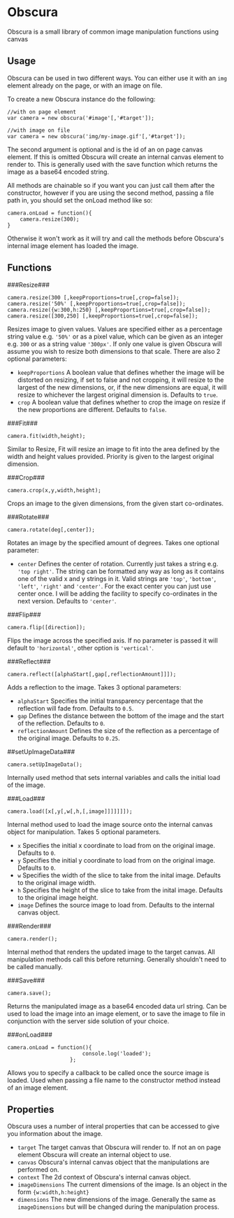 Obscura
=======

Obscura is a small library of common image manipulation functions using canvas

Usage
-----

Obscura can be used in two different ways.  You can either use it with an `img` element already on the page, or with an image on file.

To create a new Obscura instance do the following:

	//with on page element
	var camera = new obscura('#image'[,'#target']);

	//with image on file
	var camera = new obscura('img/my-image.gif'[,'#target']);

The second argument is optional and is the id of an on page canvas element.  If this is omitted Obscura will create an internal canvas element to render to.  This is 
generally used with the save function which returns the image as a base64 encoded string.

All methods are chainable so if you want you can just call them after the constructor, however if you are using the second method, passing a file path in, you should
set the onLoad method like so:

	camera.onLoad = function(){
		camera.resize(300);
	}

Otherwise it won't work as it will try and call the methods before Obscura's internal image element has loaded the image.

Functions
---------

###Resize###

	camera.resize(300 [,keepProportions=true[,crop=false]);
	camera.resize('50%' [,keepProportions=true[,crop=false]);
	camera.resize({w:300,h:250} [,keepProportions=true[,crop=false]);
	camera.resize([300,250] [,keepProportions=true[,crop=false]);

Resizes image to given values. Values are specified either as a percentage string value e.g. `'50%'` or as a pixel value, which can be given as an integer e.g. `300` or as a string value `'300px'`. If only one value is given Obscura will 
assume you wish to resize both dimensions to that scale. There are also 2 optional parameters:

- `keepProportions` A boolean value that defines whether the image will be distorted on resizing, if set to false and not cropping, it will resize to the largest of the new dimensions, or, if the new dimensions
are equal, it will resize to whichever the largest original dimension is. Defaults to `true`.
- `crop` A boolean value that defines whether to crop the image on resize if the new proportions are different.  Defaults to `false`.

###Fit###

	camera.fit(width,height);

Similar to Resize, Fit will resize an image to fit into the area defined by the width and height values provided.  Priority is given to the largest original dimension.

###Crop###

	camera.crop(x,y,width,height);

Crops an image to the given dimensions, from the given start co-ordinates.

###Rotate###

	camera.rotate(deg[,center]);

Rotates an image by the specified amount of degrees.  Takes one optional parameter:

- `center` Defines the center of rotation.  Currently just takes a string e.g. `'top right'`.  The string can be formatted any way as long as it contains one of the valid x and y strings in it.  Valid strings are `'top'`, `'bottom'`, `'left'`, `'right'` and `'center'`. 
For the exact center you can just use center once.  I will be adding the facility to specify co-ordinates in the next version. Defaults to `'center'`.

###Flip###

	camera.flip([direction]);

Flips the image across the specified axis.  If no parameter is passed it will default to `'horizontal'`, other option is `'vertical'`.

###Reflect###

	camera.reflect([alphaStart[,gap[,reflectionAmount]]]);
	
Adds a reflection to the image. Takes 3 optional parameters:

- `alphaStart` Specifies the initial transparency percentage that the reflection will fade from. Defaults to `0.5`.
- `gap` Defines the distance between the bottom of the image and the start of the reflection. Defaults to `0`.
- `reflectionAmount` Defines the size of the reflection as a percentage of the original image. Defaults to `0.25`.

##setUpImageData###

	camera.setUpImageData();

Internally used method that sets internal variables and calls the initial load of the image.

###Load###

	camera.load([x[,y[,w[,h,[,image]]]]]]]);

Internal method used to load the image source onto the internal canvas object for manipulation.  Takes 5 optional parameters.

- `x` Specifies the initial x coordinate to load from on the original image.  Defaults to `0`.
- `y` Specifies the initial y coordinate to load from on the original image.  Defaults to `0`.
- `w` Specifies the width of the slice to take from the inital image.  Defaults to the original image width.
- `h` Specifies the height of the slice to take from the inital image.  Defaults to the original image height.
- `image` Defines the source image to load from.  Defaults to the internal canvas object.

###Render###

	camera.render();

Internal method that renders the updated image to the target canvas.  All manipulation methods call this before returning.  Generally shouldn't need to be called manually.

###Save###

	camera.save();

Returns the manipulated image as a base64 encoded data url string.  Can be used to load the image into an image element, or to save the image to file in conjunction with the server side solution of your choice.

###onLoad###

	camera.onLoad = function(){
							console.log('loaded');
						};

Allows you to specify a callback to be called once the source image is loaded.  Used when passing a file name to the constructor method instead of an image element.

Properties
----------

Obscura uses a number of interal properties that can be accessed to give you information about the image.

- `target` The target canvas that Obscura will render to.  If not an on page element Obscura will create an internal object to use.
- `canvas` Obscura's internal canvas object that the manipulations are performed on.
- `context` The 2d context of Obscura's internal canvas object.
- `imageDimensions` The current dimensions of the image.  Is an object in the form `{w:width,h:height}`
- `dimensions` The new dimensions of the image.  Generally the same as `imageDimensions` but will be changed during the manipulation process.
